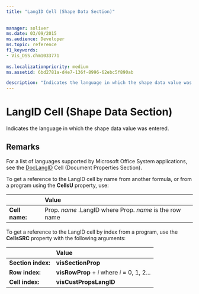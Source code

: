 ```yaml
---
title: "LangID Cell (Shape Data Section)"
 
 
manager: soliver
ms.date: 03/09/2015
ms.audience: Developer
ms.topic: reference
f1_keywords:
- Vis_DSS.chm1033771
 
ms.localizationpriority: medium
ms.assetid: 6bd2781a-d4e7-136f-8996-62ebc5f890ab

description: "Indicates the language in which the shape data value was entered."
---
```


# LangID Cell (Shape Data Section)

Indicates the language in which the shape data value was entered. 
  
## Remarks

For a list of languages supported by Microsoft Office System applications, see the [DocLangID](doclangid-cell-document-properties-section.md) Cell (Document Properties Section). 
  
To get a reference to the LangID cell by name from another formula, or from a program using the **CellsU** property, use: 
  
||Value |
|:-----|:-----|
| **Cell name:**  <br/> | Prop.  *name*  .LangID            where Prop.  *name*  is the row name  <br/> |
   
To get a reference to the LangID cell by index from a program, use the **CellsSRC** property with the following arguments: 
  
||Value |
|:-----|:-----|
| **Section index:**  <br/> |**visSectionProp** <br/> |
| **Row index:**  <br/> |**visRowProp** +  *i*            where  *i*  = 0, 1, 2... |
| **Cell index:**  <br/> |**visCustPropsLangID** <br/> |
   

